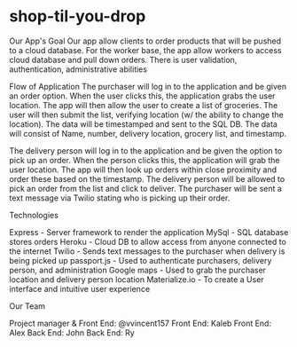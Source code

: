 # shop-til-you-drop
Our App's Goal
Our app allow clients to order products that will be pushed to a cloud database. For the worker base, the app allow workers to access cloud database and pull down orders. There is user validation, authentication, administrative abilities


Flow of Application 
The purchaser will log in to the application and be given an order option. When the user clicks this, the application grabs the user location. The app will then allow the user to create a list of groceries. The user will then submit the list, verifying location (w/ the ability to change the location). The data will be timestamped and sent to the SQL DB. The data will consist of Name, number, delivery location, grocery list, and timestamp.

The delivery person will log in to the application and be given the option to pick up an order. When the person clicks this, the application will grab the user location. The app will then look up orders within close proximity and order these based on the timestamp. The delivery person will be allowed to pick an order from the list and click to deliver. The purchaser will be sent a text message via Twilio stating who is picking up their order.

Technologies

Express - Server framework to render the application 
MySql - SQL database stores orders
Heroku - Cloud DB to allow access from anyone connected to the internet
Twilio - Sends text messages to the purchaser when delivery is being picked up
passport.js - Used to authenticate purchasers, delivery person, and administration
Google maps - Used to grab the purchaser location and delivery person location
Materialize.io - To create a User interface and intuitive user experience

Our Team

Project manager & Front End: @vvincent157
Front End: Kaleb
Front End: Alex
Back End: John
Back End: Ry
